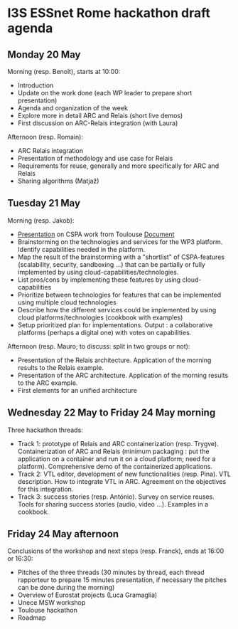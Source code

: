 # I3S ESSnet Rome hackathon draft agenda


## Monday 20 May

Morning (resp. Benoît), starts at 10:00:

  * Introduction
  * Update on the work done (each WP leader to prepare short presentation)
  * Agenda and organization of the week
  * Explore more in detail ARC and Relais (short live demos)
  * First discussion on ARC-Relais integration (with Laura)

Afternoon (resp. Romain):

  * ARC Relais integration
  * Presentation of methodology and use case for Relais
  * Requirements for reuse, generally and more specifically for ARC and Relais
  * Sharing algorithms (Matjaž) 

## Tuesday 21 May

Morning (resp. Jakob):

  * [Presentation](https://docs.google.com/presentation/d/1G2zPbshQqxjHTGBRYfZUckXi5aqOfX9SGtOsG-MVJUI/edit?usp=sharing) on CSPA work from Toulouse [Document](https://docs.google.com/document/d/1hsAT8BRDf5bqp44k3Xus2l2pgUJji9Sp079dzCd9thw/edit?usp=sharing) 
  * Brainstorming on the technologies and services for the WP3 platform. Identify capabilities needed in the platform.
  * Map the result of the brainstorming with a "shortlist" of CSPA-features (scalability, security, sandboxing ...) that can be partially or fully implemented by using cloud-capabilities/technologies.
  * List pros/cons by implementing these features by using cloud-capabilities
  * Prioritize between technologies for features that can be implemented using multiple cloud technologies 
  * Describe how the different services could be implemented by using cloud platforms/technologies (cookbook with examples)
  * Setup prioritized plan for implementations. Output : a collaborative platforms (perhaps a digital one) with votes on capabilities. 

Afternoon (resp. Mauro; to discuss: split in two groups or not):

  * Presentation of the Relais architecture. Application of the morning results to the Relais example.
  * Presentation of the ARC architecture. Application of the morning results to the ARC example.
  * First elements for an unified architecture

## Wednesday 22 May to Friday 24 May morning

Three hackathon threads:

  * Track 1: prototype of Relais and ARC containerization (resp. Trygve). Containerization of ARC and Relais (minimum packaging : put the application on a container and run it on a cloud platform; need for a platform). Comprehensive demo of the containerized applications. 
  * Track 2: VTL editor, development of new functionalities (resp. Pina). VTL description. How to integrate VTL in ARC. Agreement on the objectives for this integration.
  * Track 3: success stories (resp. António). Survey on service reuses. Tools for sharing success stories (audio, video ...). Examples in a cookbook.

  
## Friday 24 May afternoon 

Conclusions of the workshop and next steps (resp. Franck), ends at 16:00 or 16:30:

  * Pitches of the three threads (30 minutes by thread, each thread rapporteur to prepare 15 minutes presentation, if necessary the pitches can be done during the morning)
  * Overview of Eurostat projects (Luca Gramaglia)
  * Unece MSW workshop
  * Toulouse hackathon
  * Roadmap
